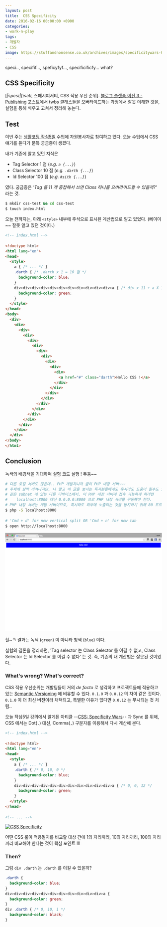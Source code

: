 ```yaml
---
layout: post
title:  CSS Specificity
date: 2016-02-16 00:00:00 +0900
categories:
- work-n-play
tags:
- 개발자
- CSS
image: https://stuffandnonsense.co.uk/archives/images/specificitywars-05v2.jpg
---
```

speci.., specifif..., speficyfyf..., specificificfy... what? 

## CSS Specificity

[*|spesɪ|fɪsəti*, 스페시피서티, CSS 적용 우선 순위]. [블로그 플랫폼 이전 3 - Publishing](//blog.appkr.kr/work-n-play/블로그-플랫폼-이전-3-publishing/#삽질) 포스트에서 twbs 클래스들을 오버라이드하는 과정에서 잘못 이해한 것을, 실험을 통해 배우고 고쳐서 정리해 놓는다. 

## Test

이번 주는 [생활코딩 작심5일](//onoffmix.com/event/61685) 수업에 자원봉사자로 참여하고 있다. 오늘 수업에서 CSS 얘기를 듣다가 문득 궁금증이 생겼다. 

내가 기존에 알고 있던 지식은 

- Tag Selector 1 점 (*e.g. `a {...}`*)
- Class Selector 10 점 (*e.g. `.darth {...}`*)
- Id Selector 100 점 (*e.g. `#sith {...}`*)

였다. 궁금증은 *'Tag 를 11 개 중첩해서 쓰면 Class 하나를 오버라이드할 수 있을까?'* 라는 것.

<!--more-->

```bash
$ mkdir css-test && cd css-test
$ touch index.html
```

오늘 전까지는, 아래 `<style>` 내부에 주석으로 표시된 계산법으로 알고 있었다. (삐이이~~ 잘못 알고 있던 것이다.)

```html
<!-- index.html -->

<!doctype html>
<html lang="en">
<head>
  <style>
    a { /* ... */ }
    .darth { /* .darth x 1 = 10 점 */
      background-color: blue;
    }
    div>div>div>div>div>div>div>div>div>div>div>a { /* div x 11 + a X 1 = 12 점 */
      background-color: green;
    }
  </style>
</head>
<body>
  <div>
    <div>
      <div>
        <div>
          <div>
            <div>
              <div>
                <div>
                  <div>
                    <div>
                      <div>
                        <a href="#" class="darth">Hello CSS !</a>
                      </div>
                    </div>
                  </div>
                </div>
              </div>
            </div>
          </div>
        </div>
      </div>
    </div>
  </div>
</body>
</html>
```

## Conclusion

녹색의 배경색을 기대하며 실험 코드 실행 ! 두둥~~

```bash
# 다른 로컬 서버도 많은데.. PHP 개발자니까 굳이 PHP 내장 서버~~~
# 주제에 살짝 비켜나지만, 나 말고 이 글을 보시는 독자분들에게도 혹시라도 도움이 될수도 있으니...
# 같은 subnet 에 있는 다른 디바이스에서, 이 PHP 내장 서버에 접속 가능하게 하려면
#    localhost:8000 대신 0.0.0.0:8000 으로 PHP 내장 서버를 구동해야 한다.
# PHP 내장 서버는 개발 서버이므로, 혹시라도 외부에 노출되는 것을 방지하기 위해 80 포트는 쓸 수 없다~~
$ php -S localhost:8000

# 'Cmd + d' for new vertical split OR 'Cmd + n' for new tab
$ open http://localhost:8000
```

[![CSS Specificity](/images/2016-02-16-img-01.png)](/images/2016-02-16-img-01.png)

헐~ㅋ 결과는 녹색 (`green`) 이 아니라 청색 (`blue`) 이다. 

실험의 결론을 정리하면, 'Tag selector 는 Class Selector 를 이길 수 없고, Class Selector 는 Id Selector 를 이길 수 없다' 는 것. 즉, 기존의 내 계산법은 잘못된 것이었다.

### What's wrong? What's correct?

CSS 적용 우선순위는 개발팀들이 거의 *de facto* 로 생각하고 프로젝트들에 적용하고 있는 [Semantic Versioning](//semver.org/lang/ko/) 에 비유할 수 있다. `0.1.0` 과 `0.0.12` 의 차이 같은 것이다. `0.1.0` 이 더 최신 버전이라 채택되고, 특별한 이유가 없다면 `0.0.12` 는 무시되는 것 처럼..

오늘 작심5일 강의에서 알게된 아티클 --[CSS: Specificity Wars](https://stuffandnonsense.co.uk/archives/css_specificity_wars.html)-- 과 Sync 를 위해, CSS 에서는 Dot(`.`) 대신, Comma(`,`) 구분자를 이용해서 다시 계산해 본다.

```html
<!-- index.html -->

<!doctype html>
<html lang="en">
<head>
  <style>
    a { /* ... */ }
    .darth { /* 0, 10, 0 */
      background-color: blue;
    }
    div>div>div>div>div>div>div>div>div>div>div>a { /* 0, 0, 12 */
      background-color: green;
    }
  </style>
</head>

<!-- ... -->
```

[![CSS Specificity](https://stuffandnonsense.co.uk/archives/images/specificitywars-05v2.jpg)](https://stuffandnonsense.co.uk/archives/images/specificitywars-05v2.jpg)

어떤 CSS 룰이 적용될지를 비교할 대상 간에 1의 자리끼리, 10의 자리끼리, 100의 자리끼리 비교해야 한다는 것이 핵심 포인트 !!!

### Then?

그럼 `div .darth` 는 `.darth` 를 이길 수 있을까?

```css
.darth {
  background-color: blue;
}
div>div>div>div>div>div>div>div>div>div>div>a {
  background-color: green;
}
div .darth { /* 0, 10, 1 */
  background-color: black;
}
```
